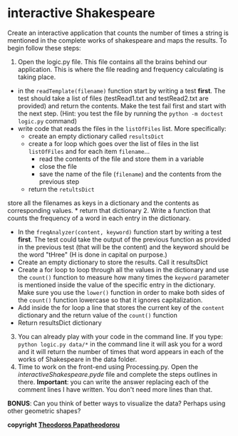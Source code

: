 # interactive Shakespeare

Create an interactive application that counts the number of times a string is mentioned in the complete works of shakespeare and maps the results. To begin follow these steps:

1. Open the logic.py file. This file contains all the brains behind our application. This is where the file reading and frequency calculating is taking place.
  * in the `readTemplate(filename)` function start by writing a test **first**. The test should take a list of files (testRead1.txt and testRead2.txt are provided) and return the contents. Make the test fail first and start with the next step. (Hint: you test the file by running the `python -m doctest logic.py` command)
  * write code that reads the files in the `listOfFiles` list. More specifically:
    * create an empty dictionary called `resultsDict`
    * create a for loop which goes over the list of files in the list `listOfFiles` and for each item `filename`...
      * read the contents of the file and store them in a variable
      * close the file
      * save the name of the file (`filename`) and the contents from the previous step
    * return the `retultsDict`

store all the filenames as keys in a dictionary and the contents as corresponding values.
    * return that dictionary
2. Write a function that counts the frequency of a word in each entry in the dictionary.
  * In the `freqAnalyzer(content, keyword)` function start by writing a test **first**. The test could take the output of the previous function as provided in the previous test (that will be the content) and the keyword should be the word "tHree" (H is done in capital on purpose.)
  * Create an empty dictionary to store the results. Call it resultsDict
  * Create a for loop to loop through all the values in the dictionary and use the `count()` function to measure how many times the `keyword` parameter is mentioned inside the value of the specific entry in the dictionary. Make sure you use the `lower()` function in order to make both sides of the `count()` function lowercase so that it ignores capitalization.
  * Add inside the for loop a line that stores the current key of the `content` dictionary and the return value of the `count()` function
  * Return resultsDict dictionary
3. You can already play with your code in the command line. If you type: `python logic.py data/*` in the command line it will ask you for a word and it will return the number of times that word appears in each of the works of Shakespeare in the data folder.
4. Time to work on the front-end using Processing.py. Open the *interactiveShakespeare.pyde* file and complete the steps outlines in there. **Important**: you can write the answer replacing each of the comment lines I have written. You don't need more lines than that.

**BONUS**: Can you think of better ways to visualize the data? Perhaps using other geometric shapes?

**copyright [Theodoros Papatheodorou](contact@artech.cc)**
